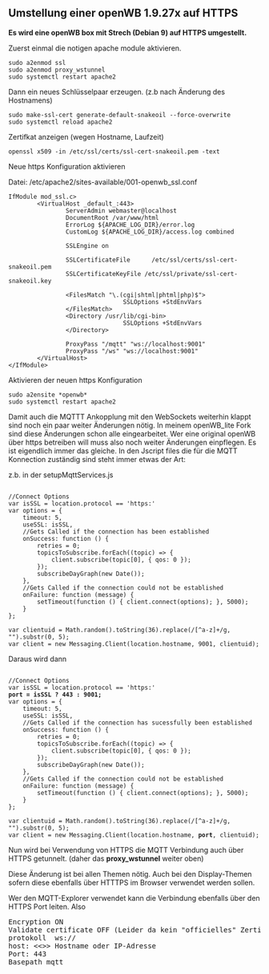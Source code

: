 ## Umstellung einer openWB 1.9.27x auf HTTPS ##

**Es wird eine openWB box mit Strech (Debian 9) auf HTTPS umgestellt.**

Zuerst einmal die notigen apache module aktivieren.

```
sudo a2enmod ssl
sudo a2enmod proxy_wstunnel
sudo systemctl restart apache2
```

Dann ein neues Schlüsselpaar erzeugen.  (z.b nach Änderung des Hostnamens)
```
sudo make-ssl-cert generate-default-snakeoil --force-overwrite
sudo systemctl reload apache2
```

Zertifkat anzeigen (wegen Hostname, Laufzeit)

```
openssl x509 -in /etc/ssl/certs/ssl-cert-snakeoil.pem -text
```

Neue https Konfiguration aktivieren


Datei:  /etc/apache2/sites-available/001-openwb_ssl.conf
```
IfModule mod_ssl.c>
        <VirtualHost _default_:443>
                ServerAdmin webmaster@localhost
                DocumentRoot /var/www/html
                ErrorLog ${APACHE_LOG_DIR}/error.log
                CustomLog ${APACHE_LOG_DIR}/access.log combined

                SSLEngine on

                SSLCertificateFile      /etc/ssl/certs/ssl-cert-snakeoil.pem
                SSLCertificateKeyFile /etc/ssl/private/ssl-cert-snakeoil.key

                <FilesMatch "\.(cgi|shtml|phtml|php)$">
                                SSLOptions +StdEnvVars
                </FilesMatch>
                <Directory /usr/lib/cgi-bin>
                                SSLOptions +StdEnvVars
                </Directory>

                ProxyPass "/mqtt" "ws://localhost:9001"
                ProxyPass "/ws" "ws://localhost:9001"
        </VirtualHost>
</IfModule>
```

Aktivieren der neuen https Konfiguration
```
sudo a2ensite *openwb*
sudo systemctl restart apache2
```



Damit auch die MQTTT Ankopplung mit den WebSockets weiterhin klappt sind noch ein paar weiter Änderungen nötig. In meinem openWB_lite Fork sind diese Änderungen schon alle eingearbeitet. Wer eine original openWB über https betreiben will muss also noch weiter Änderungen einpflegen. Es ist eigendlich immer das gleiche. In den Jscript files die für die MQTT Konnection zuständig sind steht immer etwas der Art:

z.b. in der setupMqttServices.js
<pre><code>
//Connect Options
var isSSL = location.protocol == 'https:'
var options = {
	timeout: 5,
	useSSL: isSSL,
	//Gets Called if the connection has been established
	onSuccess: function () {
		retries = 0;
		topicsToSubscribe.forEach((topic) => {
			client.subscribe(topic[0], { qos: 0 });
		});
		subscribeDayGraph(new Date());
	},
	//Gets Called if the connection could not be established
	onFailure: function (message) {
		setTimeout(function () { client.connect(options); }, 5000);
	}
};

var clientuid = Math.random().toString(36).replace(/[^a-z]+/g, "").substr(0, 5);
var client = new Messaging.Client(location.hostname, 9001, clientuid);
</pre></code>

Daraus wird dann

<pre><code>
//Connect Options
var isSSL = location.protocol == 'https:'
<b>port = isSSL ? 443 : 9001;</b>
var options = {
	timeout: 5,
	useSSL: isSSL,
	//Gets Called if the connection has sucessfully been established
	onSuccess: function () {
		retries = 0;
		topicsToSubscribe.forEach((topic) => {
			client.subscribe(topic[0], { qos: 0 });
		});
		subscribeDayGraph(new Date());
	},
	//Gets Called if the connection could not be established
	onFailure: function (message) {
		setTimeout(function () { client.connect(options); }, 5000);
	}
};

var clientuid = Math.random().toString(36).replace(/[^a-z]+/g, "").substr(0, 5);
var client = new Messaging.Client(location.hostname, <b>port</b>, clientuid);
</pre></code>

Nun wird bei Verwendung von HTTPS die MQTT Verbindung auch über HTTPS getunnelt. (daher das <b>proxy_wstunnel</b> weiter oben)

Diese Änderung ist bei allen Themen nötig. Auch bei den Display-Themen sofern diese ebenfalls über HTTTPS im Browser verwendet werden sollen.

Wer den MQTT-Explorer verwendet kann die Verbindung ebenfalls über den HTTPS Port leiten.
Also 
<pre>
Encryption ON
Validate certificate OFF (Leider da kein "officielles" Zerticate)
protokoll  ws:// 
host: <<>> Hostname oder IP-Adresse
Port: 443
Basepath mqtt
</pre>










